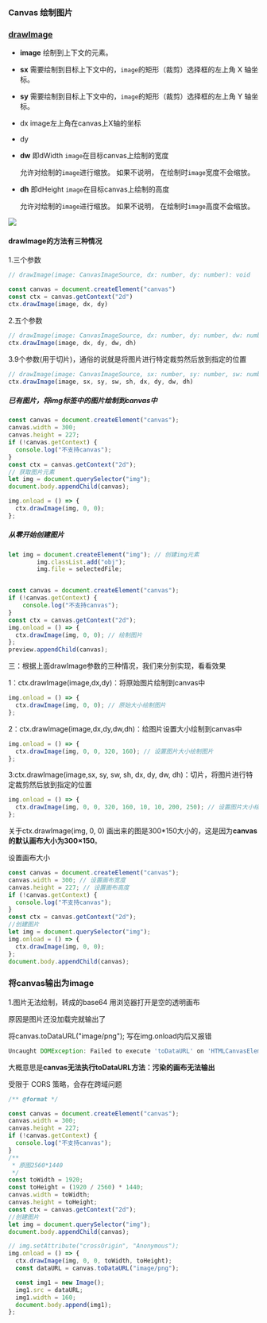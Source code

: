 ### Canvas 绘制图片

### [drawImage](https://developer.mozilla.org/zh-CN/docs/Web/API/CanvasRenderingContext2D/drawImage#%E4%BD%BF%E7%94%A8_drawimage_%E6%96%B9%E6%B3%95)

- **image** 绘制到上下文的元素。

- **sx** 需要绘制到目标上下文中的，`image`的矩形（裁剪）选择框的左上角 X 轴坐标。

- **sy** 需要绘制到目标上下文中的，`image`的矩形（裁剪）选择框的左上角 Y 轴坐标。

- dx image左上角在canvas上X轴的坐标

- dy

- **dw** 即dWidth `image`在目标canvas上绘制的宽度

  允许对绘制的`image`进行缩放。 如果不说明， 在绘制时`image`宽度不会缩放。

- **dh** 即dHeight `image`在目标canvas上绘制的高度

  允许对绘制的`image`进行缩放。 如果不说明， 在绘制时`image`高度不会缩放。

![](https://mdn.mozillademos.org/files/225/Canvas_drawimage.jpg)

#### drawImage的方法有三种情况

1.三个参数

```js
// drawImage(image: CanvasImageSource, dx: number, dy: number): void

const canvas = document.createElement("canvas")
const ctx = canvas.getContext("2d")
ctx.drawImage(image, dx, dy)
```

2.五个参数

```js
// drawImage(image: CanvasImageSource, dx: number, dy: number, dw: number, dh: number): void
ctx.drawImage(image, dx, dy, dw, dh)
```

3.9个参数(用于切片)，通俗的说就是将图片进行特定裁剪然后放到指定的位置

```js
// drawImage(image: CanvasImageSource, sx: number, sy: number, sw: number, sh: number, dx: number, dy: number, dw: number, dh: number): void
ctx.drawImage(image, sx, sy, sw, sh, dx, dy, dw, dh) 
```



##### 已有图片，将img标签中的图片绘制到canvas中

```js
const canvas = document.createElement("canvas");
canvas.width = 300;
canvas.height = 227;
if (!canvas.getContext) {
  console.log("不支持canvas");
}
const ctx = canvas.getContext("2d");
// 获取图片元素
let img = document.querySelector("img");
document.body.appendChild(canvas);

img.onload = () => {
  ctx.drawImage(img, 0, 0);
};
```



##### 从零开始创建图片

```js
let img = document.createElement("img"); // 创建img元素
        img.classList.add("obj");
        img.file = selectedFile;


const canvas = document.createElement("canvas");
if (!canvas.getContext) {
	console.log("不支持canvas");
}
const ctx = canvas.getContext("2d");
img.onload = () => {
  ctx.drawImage(img, 0, 0); // 绘制图片
};
preview.appendChild(canvas);
```



三：根据上面drawImage参数的三种情况，我们来分别实现，看看效果

1：ctx.drawImage(image,dx,dy)：将原始图片绘制到canvas中

```js
img.onload = () => {
  ctx.drawImage(img, 0, 0); // 原始大小绘制图片
};
```

2：ctx.drawImage(image,dx,dy,dw,dh)：给图片设置大小绘制到canvas中

```js
img.onload = () => {
  ctx.drawImage(img, 0, 0, 320, 160); // 设置图片大小绘制图片
};
```

3:ctx.drawImage(image,sx, sy, sw, sh, dx, dy, dw, dh)：切片，将图片进行特定裁剪然后放到指定的位置

```js
img.onload = () => {
  ctx.drawImage(img, 0, 0, 320, 160, 10, 10, 200, 250); // 设置图片大小绘制图片
};
```



关于ctx.drawImage(img, 0, 0) 画出来的图是300\*150大小的，这是因为**canvas的默认画布大小为300×150**。

设置画布大小

```js
const canvas = document.createElement("canvas");
canvas.width = 300; // 设置画布宽度
canvas.height = 227; // 设置画布高度
if (!canvas.getContext) {
  console.log("不支持canvas");
}
const ctx = canvas.getContext("2d");
//创建图片
let img = document.querySelector("img");
img.onload = () => {
  ctx.drawImage(img, 0, 0);
};
document.body.appendChild(canvas);
```





### 将canvas输出为image

1.图片无法绘制，转成的base64 用浏览器打开是空的透明画布

原因是图片还没加载完就输出了

将canvas.toDataURL("image/png");  写在img.onload内后又报错

```js
Uncaught DOMException: Failed to execute 'toDataURL' on 'HTMLCanvasElement': Tainted canvases may not be exported.
```

大概意思是**canvas无法执行toDataURL方法：污染的画布无法输出**

受限于 CORS 策略，会存在跨域问题



```js
/** @format */

const canvas = document.createElement("canvas");
canvas.width = 300;
canvas.height = 227;
if (!canvas.getContext) {
  console.log("不支持canvas");
}
/**
 * 原图2560*1440
 */
const toWidth = 1920;
const toHeight = (1920 / 2560) * 1440;
canvas.width = toWidth;
canvas.height = toHeight;
const ctx = canvas.getContext("2d");
//创建图片
let img = document.querySelector("img");
document.body.appendChild(canvas);

// img.setAttribute("crossOrigin", "Anonymous");
img.onload = () => {
  ctx.drawImage(img, 0, 0, toWidth, toHeight);
  const dataURL = canvas.toDataURL("image/png");

  const img1 = new Image();
  img1.src = dataURL;
  img1.width = 160;
  document.body.append(img1);
};
```

